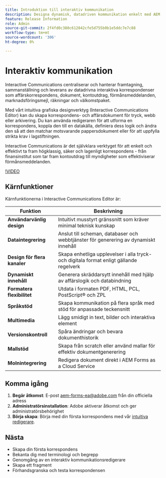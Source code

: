 ```yaml
---
title: Introduktion till interaktiv kommunikation
description: Designa dynamisk, datadriven kommunikation enkelt med AEM Forms Interactive Communications
feature: Release Information
role: Admin
source-git-commit: 2f4fd0c380c612042cfe5d755b0b1e5ddc7e7c88
workflow-type: tm+mt
source-wordcount: '306'
ht-degree: 0%

---
```


# Interaktiv kommunikation

Interactive Communications centraliserar och hanterar framtagning, sammanställning och leverans av datadrivna interaktiva korrespondenser som affärskorrespondens, dokument, kontoutdrag, förmånsmeddelanden, marknadsföringsmejl, räkningar och välkomstpaket.

Med vårt intuitiva grafiska designverktyg (Interactive Communications Editor) kan du skapa korrespondens- och affärsdokument för tryck, webb eller arkivering. Du kan använda redigeraren för att utforma en korrespondens, koppla den till en datakälla, definiera dess logik och ändra den så att den matchar motsvarande pappersdokument eller för att uppfylla strikta krav i lagstiftningen.

Interactive Communications är det självklara verktyget för att enkelt och effektivt ta fram högklassig, säker och lagenligt korrespondens - från finansinstitut som tar fram kontoutdrag till myndigheter som effektiviserar förmånsmeddelanden.


[!VIDEO](https://video.tv.adobe.com/v/3444094/)

<!-- ![Interactive Communication Editor](/help/assets/ic-editor.png)

-->
## Kärnfunktioner

Kärnfunktionerna i Interactive Communications Editor är:

| Funktion | Beskrivning |
|------------|-------------|
| **Användarvänlig design** | Intuitivt musstyrt gränssnitt som kräver minimal teknisk kunskap |
| **Dataintegrering** | Anslut till scheman, databaser och webbtjänster för generering av dynamiskt innehåll |
| **Design för flera kanaler** | Skapa enhetliga upplevelser i alla tryck- och digitala format enligt gällande regelverk |
| **Dynamiskt innehåll** | Generera skräddarsytt innehåll med hjälp av affärslogik och databindning |
| **Formatera flexibilitet** | Utdata i formaten PDF, HTML, PCL, PostScript® och ZPL |
| **Språkstöd** | Skapa kommunikation på flera språk med stöd för anpassade teckensnitt |
| **Multimedia** | Lägg smidigt in text, bilder och interaktiva element |
| **Versionskontroll** | Spåra ändringar och bevara dokumenthistorik |
| **Mallstöd** | Skapa från scratch eller använd mallar för effektiv dokumentgenerering |
| **Molnintegrering** | Redigera dokument direkt i AEM Forms as a Cloud Service |


## Komma igång

1. **Begär åtkomst**: E-post [aem-forms-ea@adobe.com](mailto:aem-forms-ea@adobe.com) från din officiella adress
2. **Administratörsinstallation**: Adobe aktiverar åtkomst och ger administratörsbehörighet
3. **Börja skapa**: Börja med din första korrespondens med vår [intuitiva redigerare](https://video.tv.adobe.com/v/3444094/).



<!-- 


The Interactive Communication editor runs in any modern browser. It can be used to: 

* generate dynamic data-driven documents or correspondences and customized business documents or correspondences for print, web, or archival. 

* develop PDF documents for integration into existing workflows by binding communications to adaptive forms, XML schemas, XML sample files, databases, and web services. 

* integrate business data and render communications as a number of file types, including Adobe PDF, HTML, and printing for PCL, Adobe PostScript&reg; and Zebra (ZPL) printers.

* create interactive data capture applications by leading users through a series of visually appealing and streamlined panels, improving usability and reducing data entry errors.

## Key Features of the editor 

* **User-Friendly Interface**: The Interactive Communication editor features a point-and-click design tool that is easy to use, allowing designers to create professional communications without extensive technical knowledge.

* **Design Flexibility**: Users can design communications that match both paper and digital formats, ensuring consistency and compliance with legislative requirements.

* **Data Integration**: The tool seamlessly connects communication fields to various data sources, including XML schemas, sample files, databases, and web services.

* **Logic Definition**: Designers can define intricate logic within their communications, enhancing functionality and interactivity. 

* **Communication Creation**: Create a communication from scratch or from a template, offering flexibility and efficiency in document generation.

* **Rich Media Integration**: Add text, images, and art to your communications, creating visually appealing and engaging communication.

* **Seamless Editing**: Edit your communication documents saved in AEM Forms as a Cloud Service, ensuring easy access and continuous updates.

* **Change Tracking**: Track and review changes, maintaining a clear record of document modifications and ensuring version control.


![Output Formats and Usages](/help/assets/interactive-communication.png){align="center"}

## Usage across AEM Forms

Documents, templates, or designs created in Interactive Communication editor offer several key applications:

| **Usage**                                      | **Description**                                                                 |
|-------------------------------------------------|---------------------------------------------------------------------------------|
| PDF Document or Correspondence Creation                          | Used to generate PDF documents or correspondence for various business needs.                      |
| Document of Record Templates                   | Serves as custom templates for Documents of Record.                    |
| AEM Forms Communication APIs                   | Used as a template for various AEM Forms Communication APIs for seamless integration and automation. |


## Onboarding

The Interactive Communication editor is available for free to AEM Forms as a Cloud Service customers. You can write to mailto:aem-forms-ea@adobe.com from your official address to request access.

Adobe enables access for your organization and provide required privileges to the person designated as administrator in your organization. 

## Supported languages 

You can use the editor to create communication in languages of your choice. You can also use custom fonts in a communication. 


<!-- Communications that are created in Interactive Communication Editor can be merged with business data and rendered as a number of file types, including Adobe PDF, HTML, and printing for PCL, Adobe PostScript&reg; and Zebra (ZPL) printers.

Communication author can fill fields of a communication to personalize it for a reciever and print it, or print and fill the communication by hand. 

Communication developers can also use Interactive Communication Editor to create applications that generate dynamic, data-driven documents and produce customized business documents for print, web, or archival. 

Using communication designs, developers can create, interactive data capture applications by leading users through a series of visually appealing and streamlined panels, improving usability and reducing data entry errors. 

You can also build and maintain data capture solutions that read from, validate against, and add to corporate data sources. 

With Interactive Communication, you can integrate PDF documents into existing workflows by binding forms to XML schemas, XML sample files, databases, and web services. Forms and documents that are created in Designer can be merged with business data and rendered as a number of file types, including Adobe PDF, HTML, and printing for PCL, Adobe PostScript&reg; and Zebra (ZPL) printers. -->

## Nästa

* Skapa din första korrespondens
* Bekanta dig med terminologi och begrepp
* Genomgång av en interaktiv kommunikationsredigerare
* Skapa ett fragment
* Förhandsgranska och testa korrespondensen